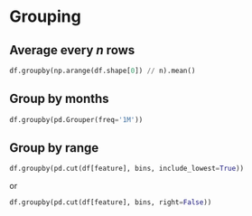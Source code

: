 # Grouping
## Average every _n_ rows
```python
df.groupby(np.arange(df.shape[0]) // n).mean()
```

## Group by months
```python
df.groupby(pd.Grouper(freq='1M'))
```

## Group by range
```python
df.groupby(pd.cut(df[feature], bins, include_lowest=True))
```
or
```python
df.groupby(pd.cut(df[feature], bins, right=False))
```
